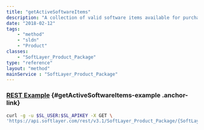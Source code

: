 ```yaml
---
title: "getActiveSoftwareItems"
description: "A collection of valid software items available for purchase in this package."
date: "2018-02-12"
tags:
    - "method"
    - "sldn"
    - "Product"
classes:
    - "SoftLayer_Product_Package"
type: "reference"
layout: "method"
mainService : "SoftLayer_Product_Package"
---
```


### [REST Example](#getActiveSoftwareItems-example) <a href="/article/rest/"><i class="fas fa-question"></i></a> {#getActiveSoftwareItems-example .anchor-link} 
```bash
curl -g -u $SL_USER:$SL_APIKEY -X GET \
'https://api.softlayer.com/rest/v3.1/SoftLayer_Product_Package/{SoftLayer_Product_PackageID}/getActiveSoftwareItems'
```
